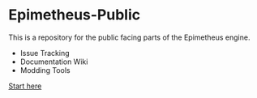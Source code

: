 Epimetheus-Public
=================

This is a repository for the public facing parts of the Epimetheus engine.

 - Issue Tracking
 - Documentation Wiki
 - Modding Tools
 
[Start here](https://github.com/martindevans/Epimetheus-Public/wiki/_pages)

